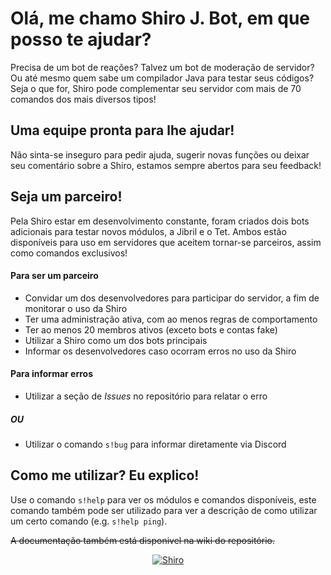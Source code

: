 # Olá, me chamo Shiro J. Bot, em que posso te ajudar?
Precisa de um bot de reações? Talvez um bot de moderação de servidor? Ou até mesmo quem sabe um compilador Java para testar seus códigos?
Seja o que for, Shiro pode complementar seu servidor com mais de 70 comandos dos mais diversos tipos!

## Uma equipe pronta para lhe ajudar!
Não sinta-se inseguro para pedir ajuda, sugerir novas funções ou deixar seu comentário sobre a Shiro, estamos sempre abertos para seu feedback!

## Seja um parceiro!
Pela Shiro estar em desenvolvimento constante, foram criados dois bots adicionais para testar novos módulos, a Jibril e o Tet.
Ambos estão disponíveis para uso em servidores que aceitem tornar-se parceiros, assim como comandos exclusivos!

#### Para ser um parceiro
* Convidar um dos desenvolvedores para participar do servidor, a fim de monitorar o uso da Shiro
* Ter uma administração ativa, com ao menos regras de comportamento
* Ter ao menos 20 membros ativos (exceto bots e contas fake)
* Utilizar a Shiro como um dos bots principais
* Informar os desenvolvedores caso ocorram erros no uso da Shiro

#### Para informar erros
* Utilizar a seção de _Issues_ no repositório para relatar o erro
##### OU
* Utilizar o comando `s!bug` para informar diretamente via Discord

## Como me utilizar? Eu explico!
Use o comando `s!help` para ver os módulos e comandos disponíveis, este comando também pode ser utilizado para ver a descrição de como utilizar um certo comando (e.g. `s!help ping`).

~~A documentação também está disponivel na wiki do repositório.~~

<p align="center">
	<a href="https://top.gg/bot/572413282653306901" >
  		<img src="https://top.gg/api/widget/572413282653306901.svg" alt="Shiro" />
	</a>
</p>
